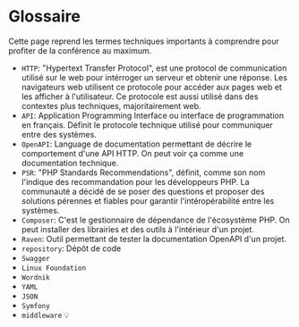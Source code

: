 # Glossaire

Cette page reprend les termes techniques importants à comprendre pour profiter
de la conférence au maximum.

* `HTTP`: "Hypertext Transfer Protocol", est une protocol de communication
  utilisé sur le web pour intérroger un serveur et obtenir une réponse. Les
  navigateurs web utilisent ce protocole pour accéder aux pages web et les
  afficher à l'utilisateur.
  Ce protocole est aussi utilisé dans des contextes plus techniques,
  majoritairement web.
* `API`: Application Programming Interface ou interface de programmation en
  français. Définit le protocole technique utilisé pour communiquer entre des
  systèmes.
* `OpenAPI`: Language de documentation permettant de décrire le comportement
  d'une API HTTP. On peut voir ça comme une documentation technique.
* `PSR`: "PHP Standards Recommendations", définit, comme son nom l'indique des
  recommandation pour les développeurs PHP. La communauté a décidé de se poser
  des questions et proposer des solutions pérennes et fiables pour garantir
  l'intéropérabilité entre les systèmes.
* `Composer`: C'est le gestionnaire de dépendance de l'écosystème PHP. On peut
  installer des librairies et des outils à l'intérieur d'un projet.
* `Raven`: Outil permettant de tester la documentation OpenAPI d'un projet.
* `repository`: Dépôt de code
* `Swagger`
* `Linux Foundation`
* `Wordnik`
* `YAML`
* `JSON`
* `Symfony`
* `middleware`
💡
